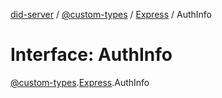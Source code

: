 [did-server](../README.md) / [@custom-types](../modules/_custom_types.md) / [Express](../modules/_custom_types.express.md) / AuthInfo

# Interface: AuthInfo

[@custom-types](../modules/_custom_types.md).[Express](../modules/_custom_types.express.md).AuthInfo
